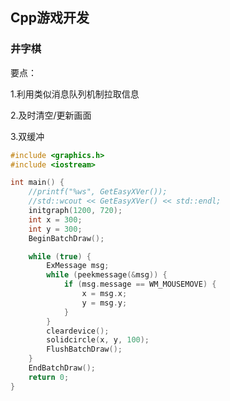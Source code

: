 ## Cpp游戏开发

### 井字棋

要点：

1.利用类似消息队列机制拉取信息

2.及时清空/更新画面

3.双缓冲

```cpp
#include <graphics.h>
#include <iostream>

int main() {
	//printf("%ws", GetEasyXVer());
	//std::wcout << GetEasyXVer() << std::endl;
	initgraph(1200, 720);
	int x = 300;
	int y = 300;
	BeginBatchDraw();

	while (true) {
		ExMessage msg;
		while (peekmessage(&msg)) {
			if (msg.message == WM_MOUSEMOVE) {
				x = msg.x;
				y = msg.y;
			}
		}
		cleardevice();
		solidcircle(x, y, 100);
		FlushBatchDraw();
	}
	EndBatchDraw();
	return 0;
}
```





